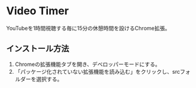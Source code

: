 # Video Timer

YouTubeを1時間視聴する毎に15分の休憩時間を設けるChrome拡張。

## インストール方法

1. Chromeの拡張機能タブを開き、デベロッパーモードにする。
2. 「パッケージ化されていない拡張機能を読み込む」をクリックし、srcフォルダーを選択する。
